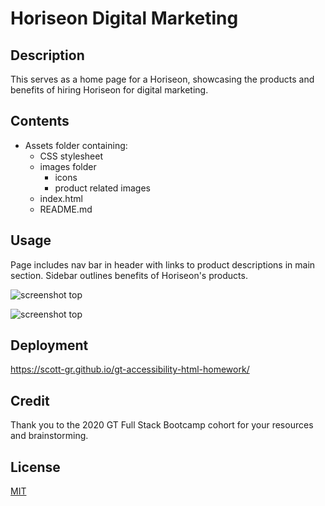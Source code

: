 # Horiseon Digital Marketing

## Description
This serves as a home page for a Horiseon, showcasing the products and benefits of hiring Horiseon for digital marketing.

## Contents
- Assets folder containing:
  - CSS stylesheet
  - images folder
    - icons
    - product related images
  - index.html
  - README.md

## Usage
Page includes nav bar in header with links to product descriptions in main section. Sidebar outlines benefits of Horiseon's products.

![screenshot top](https://i.postimg.cc/4m1nHjJd/horiseon-screenshot-1.png "Optional title")

![screenshot top](https://i.postimg.cc/Yh7h9tBZ/horiseon-screenshot-2.png "Optional title")



## Deployment
 https://scott-gr.github.io/gt-accessibility-html-homework/



## Credit
Thank you to the 2020 GT Full Stack Bootcamp cohort for your resources and brainstorming.

## License
[MIT](https://choosealicense.com/licenses/mit/)
